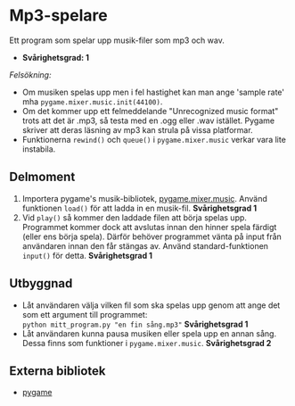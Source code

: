 # Mp3-spelare

Ett program som spelar upp musik-filer som mp3 och wav.

- **Svårighetsgrad: 1**

*Felsökning:*

- Om musiken spelas upp men i fel hastighet kan man ange 'sample rate' mha `pygame.mixer.music.init(44100)`.
- Om det kommer upp ett felmeddelande "Unrecognized music format" trots att det är .mp3, så testa med en .ogg eller .wav istället. Pygame skriver att deras läsning av mp3 kan strula på vissa platformar.
- Funktionerna `rewind()` och `queue()` i `pygame.mixer.music` verkar vara lite instabila.

## Delmoment

1. Importera pygame's musik-bibliotek, [pygame.mixer.music](http://www.pygame.org/docs/ref/music.html). Använd funktionen `load()` för att ladda in en musik-fil. **Svårighetsgrad 1**
2. Vid `play()` så kommer den laddade filen att börja spelas upp. Programmet kommer dock att avslutas innan den hinner spela färdigt (eller ens börja spela). Därför behöver programmet vänta på input från användaren innan den får stängas av. Använd standard-funktionen `input()` för detta. **Svårighetsgrad 1**

## Utbyggnad
* Låt användaren välja vilken fil som ska spelas upp genom att ange det som ett argument till programmet:  
`python mitt_program.py "en fin sång.mp3"` **Svårighetsgrad 1**
* Låt användaren kunna pausa musiken eller spela upp en annan sång. Dessa finns som funktioner i `pygame.mixer.music`. **Svårighetsgrad 2**

## Externa bibliotek

* [pygame](http://www.pygame.org/)